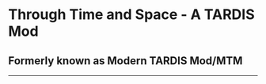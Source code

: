 <h1>Through Time and Space - A TARDIS Mod</h1>
<h2>Formerly known as Modern TARDIS Mod/MTM</h2>
<hr />
